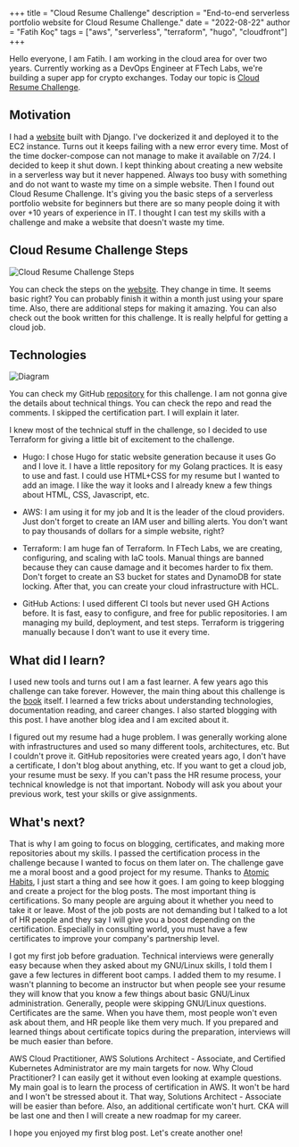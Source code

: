 +++
title = "Cloud Resume Challenge"
description = "End-to-end serverless portfolio website for Cloud Resume Challenge."
date = "2022-08-22"
author = "Fatih Koç"
tags = ["aws", "serverless", "terraform", "hugo", "cloudfront"]
+++

Hello everyone, I am Fatih. I am working in the cloud area for over two years. Currently working as a DevOps Engineer at FTech Labs, we're building a super app for crypto exchanges. Today our topic is [Cloud Resume Challenge](https://cloudresumechallenge.dev/).  

## Motivation

I had a [website](https://github.com/fatihkc/) built with Django. I've dockerized it and deployed it to the EC2 instance. Turns out it keeps failing with a new error every time. Most of the time docker-compose can not manage to make it available on 7/24. I decided to keep it shut down. I kept thinking about creating a new website in a serverless way but it never happened. Always too busy with something and do not want to waste my time on a simple website.
Then I found out Cloud Resume Challenge. It's giving you the basic steps of a serverless portfolio website for beginners but there are so many people doing it with over +10 years of experience in IT. I thought I can test my skills with a challenge and make a website that doesn't waste my time.

## Cloud Resume Challenge Steps

![Cloud Resume Challenge Steps](/images/cloud-resume-challenge/cloud-resume-challenge-steps.jpg)

You can check the steps on the [website](https://cloudresumechallenge.dev/docs/the-challenge/). They change in time. It seems basic right? You can probably finish it within a month just using your spare time. Also, there are additional steps for making it amazing. You can also check out the book written for this challenge. It is really helpful for getting a cloud job. 

## Technologies

![Diagram](/images/cloud-resume-challenge/diagram.png)

You can check my GitHub [repository](https://github.com/fatihkc) for this challenge. I am not gonna give the details about technical things. You can check the repo and read the comments. I skipped the certification part. I will explain it later.

I knew most of the technical stuff in the challenge, so I decided to use Terraform for giving a little bit of excitement to the challenge. 

- Hugo: I chose Hugo for static website generation because it uses Go and I love it. I have a little repository for my Golang practices. It is easy to use and fast. I could use HTML+CSS for my resume but I wanted to add an image. I like the way it looks and I already knew a few things about HTML, CSS, Javascript, etc.

- AWS: I am using it for my job and It is the leader of the cloud providers. Just don't forget to create an IAM user and billing alerts. You don't want to pay thousands of dollars for a simple website, right? 

- Terraform: I am huge fan of Terraform. In FTech Labs, we are creating, configuring, and scaling with IaC tools. Manual things are banned because they can cause damage and it becomes harder to fix them. Don't forget to create an S3 bucket for states and DynamoDB for state locking. After that, you can create your cloud infrastructure with HCL. 

- GitHub Actions: I used different CI tools but never used GH Actions before. It is fast, easy to configure, and free for public repositories. I am managing my build, deployment, and test steps. Terraform is triggering manually because I don't want to use it every time.

## What did I learn?

I used new tools and turns out I am a fast learner. A few years ago this challenge can take forever. However, the main thing about this challenge is the [book](https://cloudresumechallenge.dev/book/) itself. I learned a few tricks about understanding technologies, documentation reading, and career changes. I also started blogging with this post. I have another blog idea and I am excited about it. 

I figured out my resume had a huge problem. I was generally working alone with infrastructures and used so many different tools, architectures, etc. But I couldn't prove it. GitHub repositories were created years ago, I don't have a certificate, I don't blog about anything, etc. If you want to get a cloud job, your resume must be sexy. If you can't pass the HR resume process, your technical knowledge is not that important. Nobody will ask you about your previous work, test your skills or give assignments. 

## What's next?

That is why I am going to focus on blogging, certificates, and making more repositories about my skills. I passed the certification process in the challenge because I wanted to focus on them later on. The challenge gave me a moral boost and a good project for my resume. Thanks to [Atomic Habits](https://jamesclear.com/atomic-habits), I just start a thing and see how it goes. I am going to keep blogging and create a project for the blog posts. The most important thing is certifications. So many people are arguing about it whether you need to take it or leave. Most of the job posts are not demanding but I talked to a lot of HR people and they say I will give you a boost depending on the certification. Especially in consulting world, you must have a few certificates to improve your company's partnership level.

I got my first job before graduation. Technical interviews were generally easy because when they asked about my GNU/Linux skills, I told them I gave a few lectures in different boot camps. I added them to my resume. I wasn't planning to become an instructor but when people see your resume they will know that you know a few things about basic GNU/Linux administration. Generally, people were skipping GNU/Linux questions. Certificates are the same. When you have them, most people won't even ask about them, and HR people like them very much. If you prepared and learned things about certificate topics during the preparation, interviews will be much easier than before. 

AWS Cloud Practitioner, AWS Solutions Architect - Associate, and Certified Kubernetes Administrator are my main targets for now. Why Cloud Practitioner? I can easily get it without even looking at example questions. My main goal is to learn the process of certification in AWS. It won't be hard and I won't be stressed about it. That way, Solutions Architect - Associate will be easier than before. Also, an additional certificate won't hurt. CKA will be last one and then I will create a new roadmap for my career. 

I hope you enjoyed my first blog post. Let's create another one!
